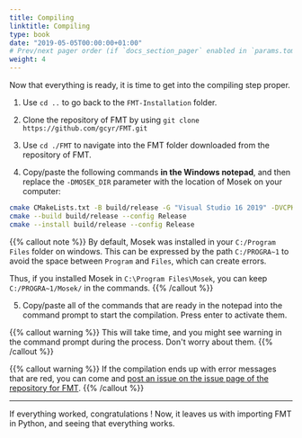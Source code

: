 ```yaml
---
title: Compiling
linktitle: Compiling
type: book
date: "2019-05-05T00:00:00+01:00"
# Prev/next pager order (if `docs_section_pager` enabled in `params.toml`)
weight: 4
---
```


Now that everything is ready, it is time to get into the compiling step proper.

1. Use `cd ..` to go back to the `FMT-Installation` folder.

2. Clone the repository of FMT by using `git clone https://github.com/gcyr/FMT.git`

3. Use `cd ./FMT` to navigate into the FMT folder downloaded from the repository of FMT.

4. Copy/paste the following commands **in the Windows notepad**, and then replace the `-DMOSEK_DIR` parameter with the location of Mosek on your computer:

```bash
cmake CMakeLists.txt -B build/release -G "Visual Studio 16 2019" -DVCPKG_TARGET_TRIPLET=x64-windows -DCMAKE_TOOLCHAIN_FILE="../vcpkg/scripts/buildsystems/vcpkg.cmake" -DBOOST_DIR="../vcpkg/installed/x64-windows/" -DCMAKE_BUILD_TYPE=Release -DGDAL_DIR="../vcpkg/installed/x64-windows/" -DGEOS_DIR="../vcpkg/installed/x64-windows/" -DOSI_DIR="../vcpkg/installed/x64-windows/" -DPYTHON_DIR="../vcpkg/packages/python3_x64-windows/" -DMOSEK_DIR="C:/PROGRA~1/Mosek/"
cmake --build build/release --config Release
cmake --install build/release --config Release
```

{{% callout note %}}
By default, Mosek was installed in your `C:/Program Files` folder on windows. This can be expressed by the path `C:/PROGRA~1` to avoid the space between `Program` and `Files`, which can create errors.

Thus, if you installed Mosek in `C:\Program Files\Mosek`, you can keep `C:/PROGRA~1/Mosek/` in the commands.
{{% /callout %}}

5. Copy/paste all of the commands that are ready in the notepad into the command prompt to start the compilation. Press enter to activate them.

{{% callout warning %}}
This will take time, and you might see warning in the command prompt during the process. Don't worry about them.
{{% /callout %}}

{{% callout warning %}}
If the compilation ends up with error messages that are red, you can come and [post an issue on the issue page of the repository for FMT](https://github.com/gcyr/FMT/issues).
{{% /callout %}}

* * *

If everything worked, congratulations ! Now, it leaves us with importing FMT in Python, and seeing that everything works.